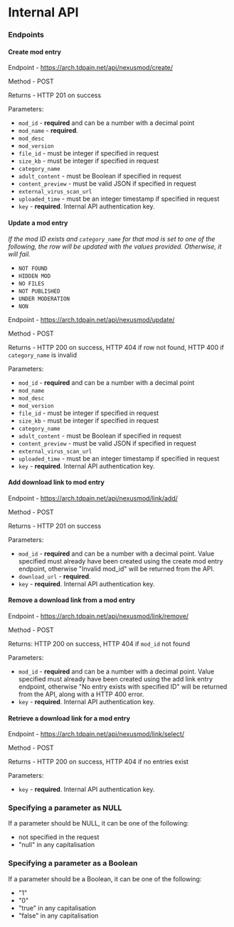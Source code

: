 # Internal API

### Endpoints

#### Create mod entry

Endpoint - https://arch.tdpain.net/api/nexusmod/create/

Method - POST

Returns - HTTP 201 on success

Parameters:

- `mod_id` - **required** and can be a number with a decimal point
- `mod_name` - **required**.
- `mod_desc`
- `mod_version`
- `file_id` - must be integer if specified in request
- `size_kb` - must be integer if specified in request
- `category_name`
- `adult_content` - must be Boolean if specified in request
- `content_preview` - must be valid JSON if specified in request
- `external_virus_scan_url`
- `uploaded_time` - must be an integer timestamp if specified in request
- `key` - **required**. Internal API authentication key.

#### Update a mod entry

*If the mod ID exists and `category_name` for that mod is set to one of the following, the row will be updated with the values provided. Otherwise, it will fail.*
- `NOT FOUND`
- `HIDDEN MOD`
- `NO FILES`
- `NOT PUBLISHED`
- `UNDER MODERATION`
- `NON`

Endpoint - https://arch.tdpain.net/api/nexusmod/update/

Method - POST

Returns - HTTP 200 on success, HTTP 404 if row not found, HTTP 400 if `category_name` is invalid

Parameters:

- `mod_id` - **required** and can be a number with a decimal point
- `mod_name`
- `mod_desc`
- `mod_version`
- `file_id` - must be integer if specified in request
- `size_kb` - must be integer if specified in request
- `category_name`
- `adult_content` - must be Boolean if specified in request
- `content_preview` - must be valid JSON if specified in request
- `external_virus_scan_url`
- `uploaded_time` - must be an integer timestamp if specified in request
- `key` - **required**. Internal API authentication key.

#### Add download link to mod entry

Endpoint - https://arch.tdpain.net/api/nexusmod/link/add/

Method - POST

Returns - HTTP 201 on success

Parameters:

- `mod_id` - **required** and can be a number with a decimal point. Value specified must already have been created using the create mod entry endpoint, otherwise "Invalid mod_id" will be returned from the API.
- `download_url` - **required**.
- `key` - **required**. Internal API authentication key.

#### Remove a download link from a mod entry

Endpoint - https://arch.tdpain.net/api/nexusmod/link/remove/

Method - POST

Returns: HTTP 200 on success, HTTP 404 if `mod_id` not found

Parameters:

- `mod_id` - **required** and can be a number with a decimal point. Value specified must already have been created using the add link entry endpoint, otherwise "No entry exists with specified ID" will be returned from the API, along with a HTTP 400 error.
- `key` - **required**. Internal API authentication key.

#### Retrieve a download link for a mod entry

Endpoint - https://arch.tdpain.net/api/nexusmod/link/select/

Method - POST

Returns - HTTP 200 on success, HTTP 404 if no entries exist

Parameters:
- `key` - **required**. Internal API authentication key.


### Specifying a parameter as NULL

If a parameter should be NULL, it can be one of the following:

- not specified in the request
- "null" in any capitalisation

### Specifying a parameter as a Boolean

If a parameter should be a Boolean, it can be one of the following:

- "1"
- "0"
- "true" in any capitalisation
- "false" in any capitalisation
